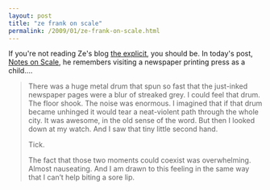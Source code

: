 ```yaml
---
layout: post
title: "ze frank on scale"
permalink: /2009/01/ze-frank-on-scale.html
---
```


<p>If you're not reading Ze's blog <a href="http://www.zefrank.com/explicit/">the explicit</a>, you should be.  In today's post, <a href="http://www.zefrank.com/explicit/2009/01/notes_on_scale.html">Notes on Scale</a>, he remembers visiting a newspaper printing press as a child....</p>

<blockquote>
  <p>There was a huge metal drum that spun so fast that the just-inked newspaper pages were a blur of streaked grey. I could feel that drum. The floor shook. The noise was enormous. I imagined that if that drum became unhinged it would tear a neat-violent path through the whole city. It was awesome, in the old sense of the word. But then I looked down at my watch. And I saw that tiny little second hand.</p>

  <p>Tick.</p>

  <p>The fact that those two moments could coexist was overwhelming. Almost nauseating. And I am drawn to this feeling in the same way that I can’t help biting a sore lip.</p>
</blockquote>



